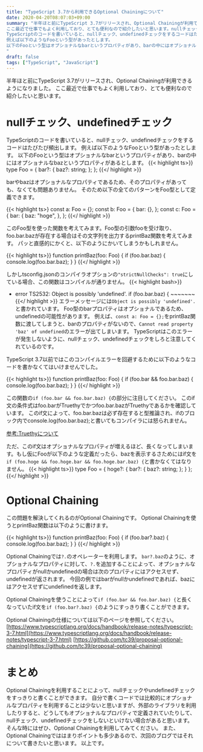 ```yaml
---
title: "TypeScript 3.7から利用できるOptional Chainingについて"
date: 2020-04-20T08:07:03+09:00
summary: "半年ほと前にTypeScript 3.7がリリースされ、Optional Chainingが利用できるようになりました。
ここ最近で仕事でもよく利用しており、とても便利なので紹介したいと思います。nullチェック、undefinedチェック
TypeScriptのコードを書いていると、nullチェック、undefinedチェックをするコードはたびたび頻出します。
例えば以下のようなFooという型があったとします。
以下のFooという型はオプショナルなbarというプロパティがあり、barの中にはオプショナルなbazというプロパティがあるとします。
"
draft: false
tags: ["TypeScript", "JavaScript"]
---
```


半年ほと前にTypeScript 3.7がリリースされ、Optional Chainingが利用できるようになりました。
ここ最近で仕事でもよく利用しており、とても便利なので紹介したいと思います。

# nullチェック、undefinedチェック
TypeScriptのコードを書いていると、nullチェック、undefinedチェックをするコードはたびたび頻出します。
例えば以下のようなFooという型があったとします。
以下のFooという型はオプショナルなbarというプロパティがあり、barの中にはオプショナルなbazというプロパティがあるとします。
{{< highlight ts>}}
type Foo = {
  bar?: {
    baz?: string;
  };
};
{{</ highlight >}}

barやbazはオプショナルなプロパティであるため、そのプロパティがあっても、なくても問題ありません。
そのため以下の全てのパターンをFoo型として定義できます。

{{< highlight ts>}
const a: Foo = {};
const b: Foo = {
  bar: {},
};
const c: Foo = {
  bar: {
    baz: "hoge",
  },
};
{{</ highlight >}}

このFoo型を使った関数を考えてみます。Foo型の引数fooを受け取り、foo.bar.bazが存在する場合はその文字列を出力するprintBaz関数を考えてみます。
パッと直感的にかくと、以下のようにかいてしまうかもしれません。

{{< highlight ts>}}
function printBaz(foo: Foo) {
  if (foo.bar.baz) {
    console.log(foo.bar.baz);
  }
}
{{</ highlight >}}

しかしtsconfig.jsonのコンパイラオプションの`"strictNullChecks": true`にしている場合、この関数はコンパイルが通りません。
{{< highlight bash>}}
- error TS2532: Object is possibly 'undefined'.
   if (foo.bar.baz) {
       ~~~~~~~
{{</ highlight >}}
エラーメッセージには`Object is possibly 'undefined'. `と書かれています。
Foo型のbarプロパティはオプショナルであるため、undefinedの可能性があります。
例えば、`const a: Foo = {};`をprintBaz関数に渡してしまうと、barのプロパティがないので、`Cannot read property 'baz' of undefined`のエラーが出てしまいます。
TypeScriptはこのエラーが発生しないように、nullチェック、undefinedチェックをしろと注意してくれているのです。

TypeScript 3.7以前ではこのコンパイルエラーを回避するために以下のようなコードを書かなくてはいけませんでした。

{{< highlight ts>}}
function printBaz(foo: Foo) {
  if (foo.bar && foo.bar.baz) {
    console.log(foo.bar.baz);
  }
}
{{</ highlight >}}

この関数の`if (foo.bar && foo.bar.baz) {`の部分に注目してください。
このif文の条件式はfoo.barがTruethyでかつfoo.bar.bazがTruethyであるかを確認しています。
このif文によって、foo.bar.bazは必ず存在すると型推論され、ifのブロック内でconsole.log(foo.bar.baz);と書いてもコンパイラには怒られません。

[参考:Truethyについて](https://developer.mozilla.org/ja/docs/Glossary/Truthy)

ただ、このif文はオプショナルなプロパティが増えるほど、長くなってしまいます。もし仮にFooが以下のような定義だったら、bazを表示するさためにはif文を`if (foo.hoge && foo.hoge.bar && foo.hoge.bar.baz) {`と書かなくてはなりません。
{{< highlight ts>}}
type Foo = {
  hoge?: {
    bar?: {
      baz?: string;
    };
  }
};
{{</ highlight >}}

# Optional Chaining
この問題を解決してくれるのがOptional Chainingです。
Optional Chainingを使うとprintBaz関数は以下のように書けます。

{{< highlight ts>}}
function printBaz(foo: Foo) {
  if (foo.bar?.baz) {
    console.log(foo.bar.baz);
  }
}
{{</ highlight >}}

Optional Chainingでは`?.`のオペレーターを利用します。
`bar?.baz`のように、オプショナルなプロパティに対して、`?.`を追加することによって、オプショナルなプロパティがnullかundefinedの場合は次のプロパティにはアクセスせず、undefinedが返されます。
今回の例ではbarがnullかundefinedであれば、bazにはアクセスせずにundefinedを返します。

Optional Chainingを使うことによって`if (foo.bar && foo.bar.baz) {`と長くなっていたif文を`if (foo.bar?.baz) {`のようにすっきり書くことができます。

Optional Chainingの仕様については以下のページを参照してください。
[https://www.typescriptlang.org/docs/handbook/release-notes/typescript-3-7.html](https://www.typescriptlang.org/docs/handbook/release-notes/typescript-3-7.html)
[https://github.com/tc39/proposal-optional-chaining](https://github.com/tc39/proposal-optional-chaining)

# まとめ

Optional Chainingを利用することによって、nullチェックやundefinedチェックをすっきりと書くことができます。
自分で書くコードでは比較的にオプショナルなプロパティを利用することは少ないと思いますが、外部のライブラリを利用したりすると、どうしてもオプショナルなプロパティで定義されていたりして、nullチェック、undefinedチェックをしないといけない場合があると思います。
そんな時にはぜひ、Optional Chainingを利用してみてください。
また、Optional Chainingでははまりポイントも多少あるので、次回のブログではそれについて書きたいと思います。
以上です。
